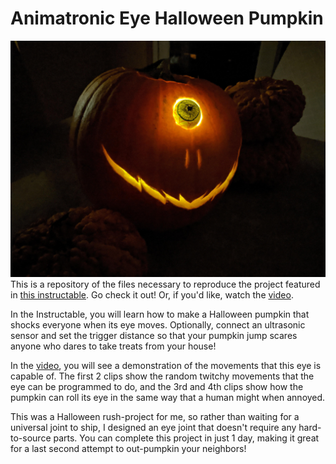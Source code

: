 # Animatronic Eye Halloween Pumpkin
 
![YES](img/Thumbnail.jpeg)
This is a repository of the files necessary to reproduce the project featured in [this instructable](https://www.instructables.com/A-Halloween-Pumpkin-With-a-Moving-Animatronic-Eye-/). Go check it out! Or, if you'd like, watch the [video](https://www.youtube.com/watch?v=xj-_afTFLtg).

In the Instructable, you will learn how to make a Halloween pumpkin that shocks everyone when its eye moves. Optionally, connect an ultrasonic sensor and set the trigger distance so that your pumpkin jump scares anyone who dares to take treats from your house!

In the [video](https://www.youtube.com/watch?v=xj-_afTFLtg), you will see a demonstration of the movements that this eye is capable of. The first 2 clips show the random twitchy movements that the eye can be programmed to do, and the 3rd and 4th clips show how the pumpkin can roll its eye in the same way that a human might when annoyed.

This was a Halloween rush-project for me, so rather than waiting for a universal joint to ship, I designed an eye joint that doesn't require any hard-to-source parts. You can complete this project in just 1 day, making it great for a last second attempt to out-pumpkin your neighbors!
